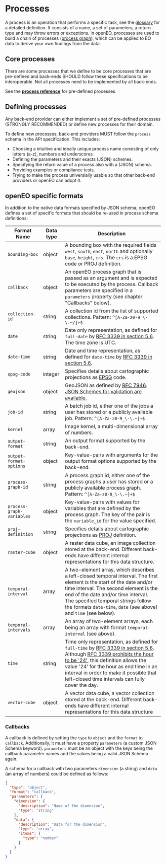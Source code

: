 # Processes

A process is an operation that performs a specific task, see the [glossary](glossary.md) for a detailed definition. It consists of a name, a set of parameters, a return type and may throw errors or exceptions. In openEO, processes are used to build a chain of processes ([process graph](processgraphs.md)), which can be applied to EO data to derive your own findings from the data.

## Core processes

There are some processes that we define to be core processes that are pre-defined and back-ends SHOULD follow these specifications to be interoperable. Not all processes need to be implemented by all back-ends.

See the **[process reference](processreference.md)** for pre-defined processes.

## Defining processes

Any back-end provider can either implement a set of pre-defined processes (STRONGLY RECOMMENDED) or define new processes for their domain.

To define new processes, back-end providers MUST follow the `process` schema in the API specification. This includes:

* Choosing a intuitive and ideally unique process name consisting of only letters (a-z), numbers and underscores.
* Defining the parameters and their exacts (JSON) schemes.
* Specifying the return value of a process also with a (JSON) schema.
* Providing examples or compliance tests.
* Trying to make the process universially usable so that other back-end providers or openEO can adopt it.

## openEO specific formats

In addition to the native data formats specified by JSON schema, openEO defines a set of specific formats that should be re-used in process schema definitions:

| Format Name               | Data type | Description                                                  |
| ------------------------- | --------- | ------------------------------------------------------------ |
| `bounding-box`            | object    | A bounding box with the required fields `west`, `south`, `east`, `north` and optionally `base`, `height`, `crs`. The `crs` is a EPSG code or PROJ definition. |
| `callback`                | object    | An openEO process graph that is passed as an argument and is expected to be executed by the process. Callback parameters are specified in a `parameters` property (see chapter "Callbacks" below). |
| `collection-id`           | string    | A collection id from the list of supported collections. Pattern: `^[A-Za-z0-9_\-\.~/]+$` |
| `date`                    | string    | Date only representation, as defined for `full-date` by [RFC 3339 in section 5.6](https://tools.ietf.org/html/rfc3339#section-5.6). The time zone is UTC. |
| `date-time`               | string    | Date and time representation, as defined for `date-time` by [RFC 3339 in section 5.6](https://tools.ietf.org/html/rfc3339#section-5.6). |
| `epsg-code`               | integer   | Specifies details about cartographic projections as [EPSG](http://www.epsg.org) code. |
| `geojson`                 | object    | GeoJSON as defined by [RFC 7946](https://tools.ietf.org/html/rfc7946). [JSON Schemes for validation are available.](https://github.com/geojson/schema) |
| `job-id`                  | string    | A batch job id, either one of the jobs a user has stored or a publicly available job. Pattern: `^[A-Za-z0-9_\-\.~]+$` |
| `kernel`                  | array     | Image kernel, a multi-dimensional array of numbers.          |
| `output-format`           | string    | An output format supported by the back-end.                  |
| `output-format-options`   | object    | Key-value-pairs with arguments for the output format options supported by the back-end. |
| `process-graph-id`        | string    | A process graph id, either one of the process graphs a user has stored or a publicly available process graph. Pattern: `^[A-Za-z0-9_\-\.~]+$` |
| `process-graph-variables` | object    | Key-value-pairs with values for variables that are defined by the process graph. The key of the pair is the `variable_id` for the value specified. |
| `proj-definition`         | string    | Specifies details about cartographic projections as [PROJ](https://proj4.org) definition. |
| `raster-cube`             | object    | A raster data cube, an image collection stored at the back-end. Different back-ends have different internal representations for this data structure. |
| `temporal-interval`       | array     | A two-element array, which describes a left-closed temporal interval. The first element is the start of the date and/or time interval. The second element is the end of the date and/or time interval. The specified temporal strings follow the formats `date-time`, `date` (see above) and `time` (see below). |
| `temporal-intervals`      | array     | An array of two-element arrays, each being an array with format `temporal-interval` (see above). |
| `time`                    | string    | Time only representation, as defined for `full-time` by [RFC 3339 in section 5.6](https://tools.ietf.org/html/rfc3339#section-5.6). Although [RFC 3339 prohibits the hour to be '24'](https://tools.ietf.org/html/rfc3339#section-5.7), this definition allows the value '24' for the hour as end time in an interval in order to make it possible that left-closed time intervals can fully cover the day. |
| `vector-cube`             | object    | A vector data cube, a vector collection stored at the back-end. Different back-ends have different internal representations for this data structure |

### Callbacks

A callback is defined by setting the `type` to `object` and the `format` to `callback`. Additionally, it must have a property `parameters` (a custom JSON Schema keyword). `parameters` must be an object with the keys being the callback parameter names and the values being a valid JSON Schema again.

A schema for a callback with two parameters `dimension` (a string) and `data` (an array of numbers) could be defined as follows:

```json
{
  "type": "object",
  "format": "callback",
  "parameters": {
    "dimension": {
      "description": "Name of the dimension",
      "type": "string"
    },
    "data": {
      "description": "Data for the dimension",
      "type": "array",
      "items": {
        "type": "number"
      }
    }
  }
}
```

